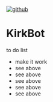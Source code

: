 [![github](https://img.shields.io/github/stars/SuperDrBacon/KirkBot.svg)]()

# KirkBot
to do list
- make it work
- see above
- see above
- see above
- see above
- see above
